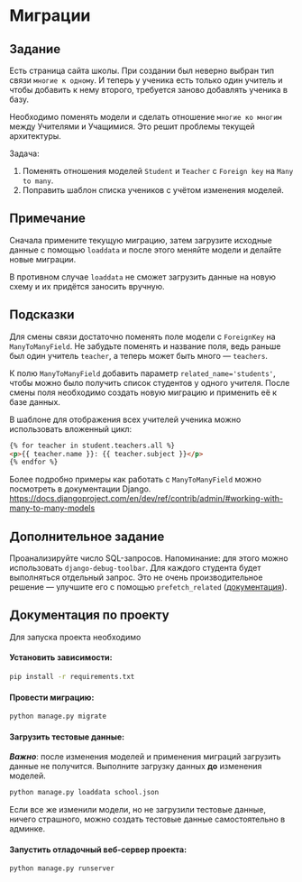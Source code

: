 # Миграции

## Задание

Есть страница сайта школы.
При создании был неверно выбран тип связи `многие к одному`.
И теперь у ученика есть только один учитель и чтобы добавить к нему второго, требуется
заново добавлять ученика в базу.

Необходимо поменять модели и сделать отношение `многие ко многим` между Учителями и Учащимися.
Это решит проблемы текущей архитектуры.

Задача:

1. Поменять отношения моделей `Student` и `Teacher` с `Foreign key` на `Many to many`.
2. Поправить шаблон списка учеников с учётом изменения моделей.

## Примечание

Сначала примените текущую миграцию, затем загрузите исходные данные с помощью `loaddata` и после этого меняйте модели и делайте новые миграции.

В противном случае `loaddata` не сможет загрузить данные на новую схему и их придётся заносить вручную.

## Подсказки

Для смены связи достаточно поменять поле модели с `ForeignKey` на `ManyToManyField`. Не забудьте поменять и название поля, ведь раньше был один учитель `teacher`, а теперь может быть много — `teachers`.

К полю `ManyToManyField` добавить параметр `related_name='students'`, чтобы можно было получить список студентов у одного учителя.
После смены поля необходимо создать новую миграцию и применить её к базе данных.

В шаблоне для отображения всех учителей ученика можно использовать вложенный цикл:

```html
{% for teacher in student.teachers.all %}
<p>{{ teacher.name }}: {{ teacher.subject }}</p>
{% endfor %}
```

Более подробно примеры как работать с `ManyToManyField` можно посмотреть в документации Django.
https://docs.djangoproject.com/en/dev/ref/contrib/admin/#working-with-many-to-many-models

## Дополнительное задание

Проанализируйте число SQL-запросов. Напоминание: для этого можно использовать `django-debug-toolbar`. Для каждого студента будет выполняться отдельный запрос. Это не очень производительное решение — улучшите его с помощью `prefetch_related` ([документация](https://docs.djangoproject.com/en/3.2/ref/models/querysets/#prefetch-related)).

## Документация по проекту

Для запуска проекта необходимо

#### Установить зависимости:

```bash
pip install -r requirements.txt
```

#### Провести миграцию:

```bash
python manage.py migrate
```

#### Загрузить тестовые данные:

***Важно***: после изменения моделей и применения миграций загрузить данные не получится. Выполните загрузку данных **до** изменения моделей.

```bash
python manage.py loaddata school.json
```

Если все же изменили модели, но не загрузили тестовые данные, ничего страшного, можно создать тестовые данные самостоятельно в админке.

#### Запустить отладочный веб-сервер проекта:

```bash
python manage.py runserver
```
